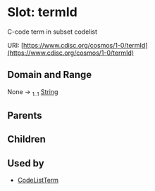 
# Slot: termId


C-code term in subset codelist

URI: [https://www.cdisc.org/cosmos/1-0/termId](https://www.cdisc.org/cosmos/1-0/termId)


## Domain and Range

None &#8594;  <sub>1..1</sub> [String](types/String.md)

## Parents


## Children


## Used by

 * [CodeListTerm](CodeListTerm.md)
